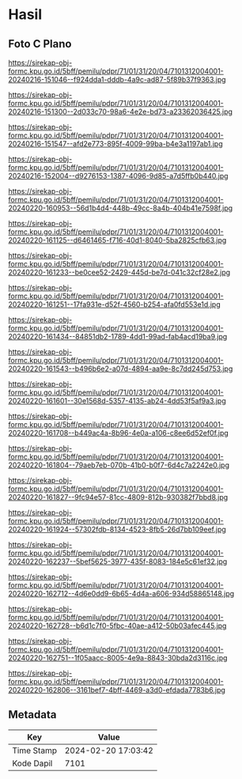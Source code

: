 # Hasil

## Foto C Plano

https://sirekap-obj-formc.kpu.go.id/5bff/pemilu/pdpr/71/01/31/20/04/7101312004001-20240216-151046--f924dda1-dddb-4a9c-ad87-5f89b37f9363.jpg

https://sirekap-obj-formc.kpu.go.id/5bff/pemilu/pdpr/71/01/31/20/04/7101312004001-20240216-151300--2d033c70-98a6-4e2e-bd73-a23362036425.jpg

https://sirekap-obj-formc.kpu.go.id/5bff/pemilu/pdpr/71/01/31/20/04/7101312004001-20240216-151547--afd2e773-895f-4009-99ba-b4e3a1197ab1.jpg

https://sirekap-obj-formc.kpu.go.id/5bff/pemilu/pdpr/71/01/31/20/04/7101312004001-20240216-152004--d9276153-1387-4096-9d85-a7d5ffb0b440.jpg

https://sirekap-obj-formc.kpu.go.id/5bff/pemilu/pdpr/71/01/31/20/04/7101312004001-20240220-160953--56d1b4d4-448b-49cc-8a4b-404b41e7598f.jpg

https://sirekap-obj-formc.kpu.go.id/5bff/pemilu/pdpr/71/01/31/20/04/7101312004001-20240220-161125--d6461465-f716-40d1-8040-5ba2825cfb63.jpg

https://sirekap-obj-formc.kpu.go.id/5bff/pemilu/pdpr/71/01/31/20/04/7101312004001-20240220-161233--be0cee52-2429-445d-be7d-041c32cf28e2.jpg

https://sirekap-obj-formc.kpu.go.id/5bff/pemilu/pdpr/71/01/31/20/04/7101312004001-20240220-161251--17fa931e-d52f-4560-b254-afa0fd553e1d.jpg

https://sirekap-obj-formc.kpu.go.id/5bff/pemilu/pdpr/71/01/31/20/04/7101312004001-20240220-161434--84851db2-1789-4dd1-99ad-fab4acd19ba9.jpg

https://sirekap-obj-formc.kpu.go.id/5bff/pemilu/pdpr/71/01/31/20/04/7101312004001-20240220-161543--b496b6e2-a07d-4894-aa9e-8c7dd245d753.jpg

https://sirekap-obj-formc.kpu.go.id/5bff/pemilu/pdpr/71/01/31/20/04/7101312004001-20240220-161601--30e1568d-5357-4135-ab24-4dd53f5af9a3.jpg

https://sirekap-obj-formc.kpu.go.id/5bff/pemilu/pdpr/71/01/31/20/04/7101312004001-20240220-161708--b449ac4a-8b96-4e0a-a106-c8ee6d52ef0f.jpg

https://sirekap-obj-formc.kpu.go.id/5bff/pemilu/pdpr/71/01/31/20/04/7101312004001-20240220-161804--79aeb7eb-070b-41b0-b0f7-6d4c7a2242e0.jpg

https://sirekap-obj-formc.kpu.go.id/5bff/pemilu/pdpr/71/01/31/20/04/7101312004001-20240220-161827--9fc94e57-81cc-4809-812b-930382f7bbd8.jpg

https://sirekap-obj-formc.kpu.go.id/5bff/pemilu/pdpr/71/01/31/20/04/7101312004001-20240220-161924--57302fdb-8134-4523-8fb5-26d7bb109eef.jpg

https://sirekap-obj-formc.kpu.go.id/5bff/pemilu/pdpr/71/01/31/20/04/7101312004001-20240220-162237--5bef5625-3977-435f-8083-184e5c61ef32.jpg

https://sirekap-obj-formc.kpu.go.id/5bff/pemilu/pdpr/71/01/31/20/04/7101312004001-20240220-162712--4d6e0dd9-6b65-4d4a-a606-934d58865148.jpg

https://sirekap-obj-formc.kpu.go.id/5bff/pemilu/pdpr/71/01/31/20/04/7101312004001-20240220-162728--b6d1c7f0-5fbc-40ae-a412-50b03afec445.jpg

https://sirekap-obj-formc.kpu.go.id/5bff/pemilu/pdpr/71/01/31/20/04/7101312004001-20240220-162751--1f05aacc-8005-4e9a-8843-30bda2d3116c.jpg

https://sirekap-obj-formc.kpu.go.id/5bff/pemilu/pdpr/71/01/31/20/04/7101312004001-20240220-162806--3161bef7-4bff-4469-a3d0-efdada7783b6.jpg


## Metadata

| Key        | Value               |
| ---------- | ------------------- |
| Time Stamp | 2024-02-20 17:03:42 |
| Kode Dapil | 7101                |



